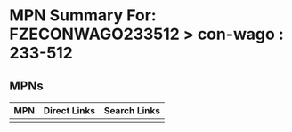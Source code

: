 



# MPN Summary For: FZECONWAGO233512 > con-wago : 233-512

## MPNs
  

|MPN|Direct Links|Search Links|
| :--- | :--- | :--- |
||||
